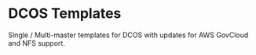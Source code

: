 # DCOS Templates

Single / Multi-master templates for DCOS with updates for AWS GovCloud and NFS support.
